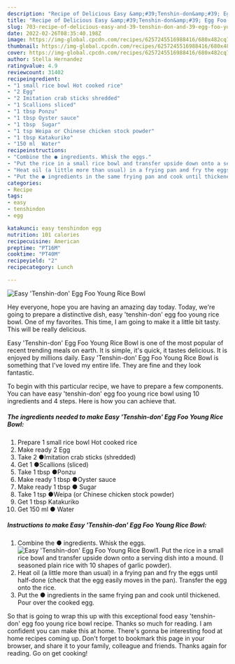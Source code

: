 ```yaml
---
description: "Recipe of Delicious Easy &amp;#39;Tenshin-don&amp;#39; Egg Foo Young Rice Bowl"
title: "Recipe of Delicious Easy &amp;#39;Tenshin-don&amp;#39; Egg Foo Young Rice Bowl"
slug: 703-recipe-of-delicious-easy-and-39-tenshin-don-and-39-egg-foo-young-rice-bowl
date: 2022-02-26T08:35:40.198Z
image: https://img-global.cpcdn.com/recipes/6257245516988416/680x482cq70/easy-tenshin-don-egg-foo-young-rice-bowl-recipe-main-photo.jpg
thumbnail: https://img-global.cpcdn.com/recipes/6257245516988416/680x482cq70/easy-tenshin-don-egg-foo-young-rice-bowl-recipe-main-photo.jpg
cover: https://img-global.cpcdn.com/recipes/6257245516988416/680x482cq70/easy-tenshin-don-egg-foo-young-rice-bowl-recipe-main-photo.jpg
author: Stella Hernandez
ratingvalue: 4.9
reviewcount: 31402
recipeingredient:
- "1 small rice bowl Hot cooked rice"
- "2 Egg"
- "2 Imitation crab sticks shredded"
- "1 Scallions sliced"
- "1 tbsp Ponzu"
- "1 tbsp Oyster sauce"
- "1 tbsp  Sugar"
- "1 tsp Weipa or Chinese chicken stock powder"
- "1 tbsp Katakuriko"
- "150 ml  Water"
recipeinstructions:
- "Combine the ● ingredients. Whisk the eggs."
- "Put the rice in a small rice bowl and transfer upside down onto a serving dish into a mound. (I seasoned plain rice with 10 shapes of garlic powder)."
- "Heat oil (a little more than usual) in a frying pan and fry the eggs until half-done (check that the egg easily moves in the pan). Transfer the egg onto the rice."
- "Put the ● ingredients in the same frying pan and cook until thickened. Pour over the cooked egg."
categories:
- Recipe
tags:
- easy
- tenshindon
- egg

katakunci: easy tenshindon egg 
nutrition: 101 calories
recipecuisine: American
preptime: "PT16M"
cooktime: "PT40M"
recipeyield: "2"
recipecategory: Lunch

---
```



![Easy &#39;Tenshin-don&#39; Egg Foo Young Rice Bowl](https://img-global.cpcdn.com/recipes/6257245516988416/680x482cq70/easy-tenshin-don-egg-foo-young-rice-bowl-recipe-main-photo.jpg)

Hey everyone, hope you are having an amazing day today. Today, we're going to prepare a distinctive dish, easy &#39;tenshin-don&#39; egg foo young rice bowl. One of my favorites. This time, I am going to make it a little bit tasty. This will be really delicious.



Easy &#39;Tenshin-don&#39; Egg Foo Young Rice Bowl is one of the most popular of recent trending meals on earth. It is simple, it's quick, it tastes delicious. It is enjoyed by millions daily. Easy &#39;Tenshin-don&#39; Egg Foo Young Rice Bowl is something that I've loved my entire life. They are fine and they look fantastic.


To begin with this particular recipe, we have to prepare a few components. You can have easy &#39;tenshin-don&#39; egg foo young rice bowl using 10 ingredients and 4 steps. Here is how you can achieve that.

<!--inarticleads1-->

##### The ingredients needed to make Easy &#39;Tenshin-don&#39; Egg Foo Young Rice Bowl:

1. Prepare 1 small rice bowl Hot cooked rice
1. Make ready 2 Egg
1. Take 2 ●Imitation crab sticks (shredded)
1. Get 1 ●Scallions (sliced)
1. Take 1 tbsp ●Ponzu
1. Make ready 1 tbsp ●Oyster sauce
1. Make ready 1 tbsp ● Sugar
1. Take 1 tsp ●Weipa (or Chinese chicken stock powder)
1. Get 1 tbsp Katakuriko
1. Get 150 ml ● Water




<!--inarticleads2-->

##### Instructions to make Easy &#39;Tenshin-don&#39; Egg Foo Young Rice Bowl:

1. Combine the ● ingredients. Whisk the eggs.
<img src="https://img-global.cpcdn.com/steps/6238250474668032/160x128cq70/easy-tenshin-don-egg-foo-young-rice-bowl-recipe-step-1-photo.jpg" alt="Easy &#39;Tenshin-don&#39; Egg Foo Young Rice Bowl">1. Put the rice in a small rice bowl and transfer upside down onto a serving dish into a mound. (I seasoned plain rice with 10 shapes of garlic powder).
1. Heat oil (a little more than usual) in a frying pan and fry the eggs until half-done (check that the egg easily moves in the pan). Transfer the egg onto the rice.
1. Put the ● ingredients in the same frying pan and cook until thickened. Pour over the cooked egg.




So that is going to wrap this up with this exceptional food easy &#39;tenshin-don&#39; egg foo young rice bowl recipe. Thanks so much for reading. I am confident you can make this at home. There's gonna be interesting food at home recipes coming up. Don't forget to bookmark this page in your browser, and share it to your family, colleague and friends. Thanks again for reading. Go on get cooking!
